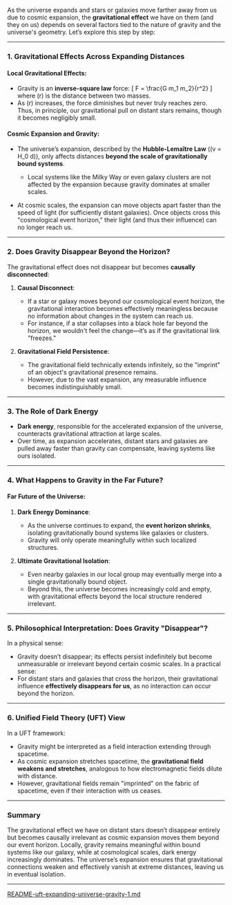 As the universe expands and stars or galaxies move farther away from us due to cosmic expansion, the **gravitational effect** we have on them (and they on us) depends on several factors tied to the nature of gravity and the universe's geometry. Let’s explore this step by step:

---

### **1. Gravitational Effects Across Expanding Distances**
#### Local Gravitational Effects:
- Gravity is an **inverse-square law** force:
  \[
  F = \frac{G m_1 m_2}{r^2}
  \]
  where \(r\) is the distance between two masses.
- As \(r\) increases, the force diminishes but never truly reaches zero. Thus, in principle, our gravitational pull on distant stars remains, though it becomes negligibly small.

#### Cosmic Expansion and Gravity:
- The universe’s expansion, described by the **Hubble-Lemaître Law** (\(v = H_0 d\)), only affects distances **beyond the scale of gravitationally bound systems**.
  - Local systems like the Milky Way or even galaxy clusters are not affected by the expansion because gravity dominates at smaller scales.

- At cosmic scales, the expansion can move objects apart faster than the speed of light (for sufficiently distant galaxies). Once objects cross this "cosmological event horizon," their light (and thus their influence) can no longer reach us.

---

### **2. Does Gravity Disappear Beyond the Horizon?**
The gravitational effect does not disappear but becomes **causally disconnected**:
1. **Causal Disconnect**:
   - If a star or galaxy moves beyond our cosmological event horizon, the gravitational interaction becomes effectively meaningless because no information about changes in the system can reach us.
   - For instance, if a star collapses into a black hole far beyond the horizon, we wouldn't feel the change—it’s as if the gravitational link "freezes."

2. **Gravitational Field Persistence**:
   - The gravitational field technically extends infinitely, so the "imprint" of an object's gravitational presence remains.
   - However, due to the vast expansion, any measurable influence becomes indistinguishably small.

---

### **3. The Role of Dark Energy**
- **Dark energy**, responsible for the accelerated expansion of the universe, counteracts gravitational attraction at large scales.
- Over time, as expansion accelerates, distant stars and galaxies are pulled away faster than gravity can compensate, leaving systems like ours isolated.

---

### **4. What Happens to Gravity in the Far Future?**
#### Far Future of the Universe:
1. **Dark Energy Dominance**:
   - As the universe continues to expand, the **event horizon shrinks**, isolating gravitationally bound systems like galaxies or clusters.
   - Gravity will only operate meaningfully within such localized structures.

2. **Ultimate Gravitational Isolation**:
   - Even nearby galaxies in our local group may eventually merge into a single gravitationally bound object.
   - Beyond this, the universe becomes increasingly cold and empty, with gravitational effects beyond the local structure rendered irrelevant.

---

### **5. Philosophical Interpretation: Does Gravity "Disappear"?**
In a physical sense:
- Gravity doesn’t disappear; its effects persist indefinitely but become unmeasurable or irrelevant beyond certain cosmic scales.
In a practical sense:
- For distant stars and galaxies that cross the horizon, their gravitational influence **effectively disappears for us**, as no interaction can occur beyond the horizon.

---

### **6. Unified Field Theory (UFT) View**
In a UFT framework:
- Gravity might be interpreted as a field interaction extending through spacetime.
- As cosmic expansion stretches spacetime, the **gravitational field weakens and stretches**, analogous to how electromagnetic fields dilute with distance.
- However, gravitational fields remain "imprinted" on the fabric of spacetime, even if their interaction with us ceases.

---

### **Summary**
The gravitational effect we have on distant stars doesn’t disappear entirely but becomes causally irrelevant as cosmic expansion moves them beyond our event horizon. Locally, gravity remains meaningful within bound systems like our galaxy, while at cosmological scales, dark energy increasingly dominates. The universe’s expansion ensures that gravitational connections weaken and effectively vanish at extreme distances, leaving us in eventual isolation.


---

[README-uft-expanding-universe-gravity-1.md](https://t2m.io/7NNwDZM)
